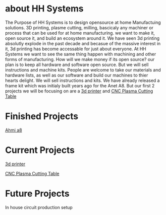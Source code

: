 # about HH Systems
The Purpose of HH Systems is to design opensource at home Manufactuing solutions. 3D printing, plasme cutting, milling, bascicaly any machiner or process that can be used for at home manufacturing. we want to make it, open source it, and build an ecosystem around it. We have seen 3d printing absolutly explode in the past decade and becasue of the massive interest in it, 3d printing has become accessable for just about everyone. At HH Systems we want to see the same thing happen with machining and other forms of manufacturing. How will we make money if its open source? our plan is to keep all hardware and software open source. But we will sell instructions and machine kits. People are welcome to take our materials and hardware lists, as well as our software and build our machines to thier hearts delight. We will sell instructions and kits. We have already released a frame kit which was initialy built years ago for the Anet A8. But our first 2 projects we will be focusing on are a [3d printer](https://github.com/hh-systems/Ahmi-3D) and [CNC Plasma Cutting Table](https://github.com/hh-systems/iocut)

# Finished Projects
[Ahmi a8](https://github.com/hh-systems/Ahmi-A8)

# Current Projects
[3d printer](https://github.com/hh-systems/Ahmi-3D)

[CNC Plasma Cutting Table](https://github.com/hh-systems/iocut)

# Future Projects
In house circuit production setup

